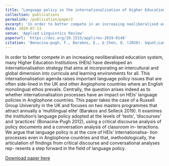 ```yaml
---
title: "Language policy in the internationalisation of Higher Education in Anglophone countries: The interplay between language policy as ‘text’, ‘discourse’ and ‘practice’"
collection: publications
permalink: /publication/paper2
excerpt: 'In order to better compete in an increasing neoliberalised education system, many Higher Education Institutions (HEIs) have developed an internationalisation strategy that aims at incorporating an intercultural and global dimension into curricula and learning environments for all. This internationalisation agenda raises important language policy issues that are often side-lined in the UK and other Anglophone countries where an English monolingual ethos prevails. Centrally, the question arises indeed as to whether internationalisation processes have an impact on HEIs’ language policies in Anglophone countries. This paper takes the case of a Russell Group University in the UK and focuses on two masters programmes that attract annually a ‘multilingual elite’ (Barakos and Selleck 2019). It examines the institution’s language policy adopted at the levels of ‘texts’, ‘discourses’ and ‘practices’ (Bonacina-Pugh 2012), using a critical discourse analysis of policy documents and a conversation analysis of classroom in- teractions. We argue that language policy is at the core of HEIs’ internationalisa- tion processes even in Anglophone countries and that, methodologically, the articulation of findings from critical discourse and conversational analyses rep- resents a step forward in the field of language policy.'
date: 2020-07-13
venue: 'Applied Linguistics Review'
paperurl: 'https://doi.org/10.1515/applirev-2019-0148'
citation: 'Bonacina-pugh, F., Barakos, E., & Chen, Q. (2020). &quot;Language policy in the internationalisation of Higher Education in Anglophone countries : The interplay between language policy as ‘ text ’ , ‘ discourse ’ and ‘ practice ’.&quot; <i>Applied Linguistics Review</i>. ahead of print.'
---
```

In order to better compete in an increasing neoliberalised education system, many Higher Education Institutions (HEIs) have developed an internationalisation strategy that aims at incorporating an intercultural and global dimension into curricula and learning environments for all. This internationalisation agenda raises important language policy issues that are often side-lined in the UK and other Anglophone countries where an English monolingual ethos prevails. Centrally, the question arises indeed as to whether internationalisation processes have an impact on HEIs’ language policies in Anglophone countries. This paper takes the case of a Russell Group University in the UK and focuses on two masters programmes that attract annually a ‘multilingual elite’ (Barakos and Selleck 2019). It examines the institution’s language policy adopted at the levels of ‘texts’, ‘discourses’ and ‘practices’ (Bonacina-Pugh 2012), using a critical discourse analysis of policy documents and a conversation analysis of classroom in- teractions. We argue that language policy is at the core of HEIs’ internationalisa- tion processes even in Anglophone countries and that, methodologically, the articulation of findings from critical discourse and conversational analyses rep- resents a step forward in the field of language policy.

[Download paper here](http://adachenqi.github.io/files/paper2.pdf)


